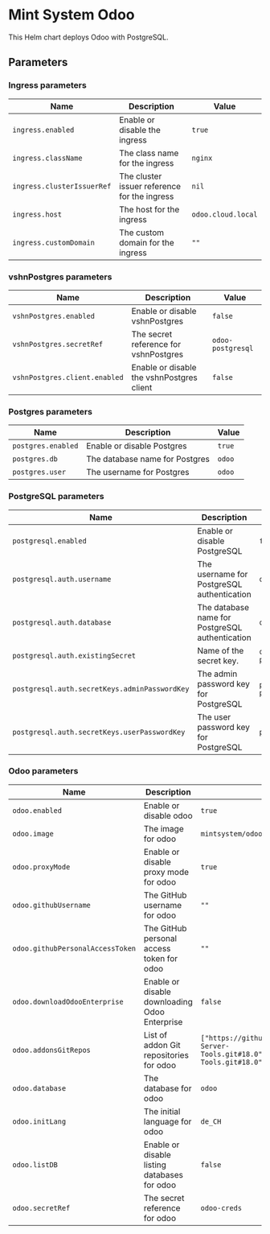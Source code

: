 # Mint System Odoo

This Helm chart deploys Odoo with PostgreSQL.

## Parameters

### Ingress parameters

| Name                       | Description                                  | Value              |
| -------------------------- | -------------------------------------------- | ------------------ |
| `ingress.enabled`          | Enable or disable the ingress                | `true`             |
| `ingress.className`        | The class name for the ingress               | `nginx`            |
| `ingress.clusterIssuerRef` | The cluster issuer reference for the ingress | `nil`              |
| `ingress.host`             | The host for the ingress                     | `odoo.cloud.local` |
| `ingress.customDomain`     | The custom domain for the ingress            | `""`               |

### vshnPostgres parameters

| Name                          | Description                               | Value             |
| ----------------------------- | ----------------------------------------- | ----------------- |
| `vshnPostgres.enabled`        | Enable or disable vshnPostgres            | `false`           |
| `vshnPostgres.secretRef`      | The secret reference for vshnPostgres     | `odoo-postgresql` |
| `vshnPostgres.client.enabled` | Enable or disable the vshnPostgres client | `false`           |

### Postgres parameters

| Name               | Description                    | Value  |
| ------------------ | ------------------------------ | ------ |
| `postgres.enabled` | Enable or disable Postgres     | `true` |
| `postgres.db`      | The database name for Postgres | `odoo` |
| `postgres.user`    | The username for Postgres      | `odoo` |

### PostgreSQL parameters

| Name                                          | Description                                     | Value               |
| --------------------------------------------- | ----------------------------------------------- | ------------------- |
| `postgresql.enabled`                          | Enable or disable PostgreSQL                    | `false`             |
| `postgresql.auth.username`                    | The username for PostgreSQL authentication      | `odoo`              |
| `postgresql.auth.database`                    | The database name for PostgreSQL authentication | `odoo`              |
| `postgresql.auth.existingSecret`              | Name of the secret key.                         | `odoo-postgresql`   |
| `postgresql.auth.secretKeys.adminPasswordKey` | The admin password key for PostgreSQL           | `postgres-password` |
| `postgresql.auth.secretKeys.userPasswordKey`  | The user password key for PostgreSQL            | `password`          |

### Odoo parameters

| Name                             | Description                                   | Value                                                                                                               |
| -------------------------------- | --------------------------------------------- | ------------------------------------------------------------------------------------------------------------------- |
| `odoo.enabled`                   | Enable or disable odoo                        | `true`                                                                                                              |
| `odoo.image`                     | The image for odoo                            | `mintsystem/odoo:18.0.20250725`                                                                                     |
| `odoo.proxyMode`                 | Enable or disable proxy mode for odoo         | `true`                                                                                                              |
| `odoo.githubUsername`            | The GitHub username for odoo                  | `""`                                                                                                                |
| `odoo.githubPersonalAccessToken` | The GitHub personal access token for odoo     | `""`                                                                                                                |
| `odoo.downloadOdooEnterprise`    | Enable or disable downloading Odoo Enterprise | `false`                                                                                                             |
| `odoo.addonsGitRepos`            | List of addon Git repositories for odoo       | `["https://github.com/Mint-System/Odoo-Apps-Server-Tools.git#18.0","https://github.com/OCA/Server-Tools.git#18.0"]` |
| `odoo.database`                  | The database for odoo                         | `odoo`                                                                                                              |
| `odoo.initLang`                  | The initial language for odoo                 | `de_CH`                                                                                                             |
| `odoo.listDB`                    | Enable or disable listing databases for odoo  | `false`                                                                                                             |
| `odoo.secretRef`                 | The secret reference for odoo                 | `odoo-creds`                                                                                                        |
